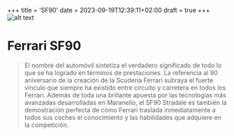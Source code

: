 +++
title = 'SF90'
date = 2023-09-19T12:39:11+02:00
draft = true
+++
![alt text](https://cdn.autobild.es/sites/navi.axelspringer.es/public/media/image/2021/05/rivales-ferrari-sf90-stradale-2321173.jpg?tf=3840x)

# **Ferrari SF90**
   >El nombre del automóvil sintetiza el verdadero significado de todo lo que se ha logrado en términos de prestaciones. La referencia al 90 aniversario de la creación de la Scuderia Ferrari subraya el fuerte vínculo que siempre ha existido entre circuito y carretera en todos los Ferrari. Además de toda una brillante apuesta por las tecnologías más avanzadas desarrolladas en Maranello, el SF90 Stradale  es también la demostración perfecta de cómo Ferrari traslada inmediatamente a todos sus coches el conocimiento y las habilidades que adquiere en la competición.     

